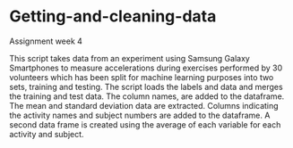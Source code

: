 # Getting-and-cleaning-data
Assignment week 4

This script takes data from an experiment using Samsung Galaxy Smartphones to measure accelerations during exercises performed by 30 volunteers which has been split for machine learning purposes into two sets, training and testing.
The script loads the labels and data and merges the training and test data.
The column names, are added to the dataframe.
The mean and standard deviation data are extracted.
Columns indicating the activity names and subject numbers are added to the dataframe.
A second data frame is created using the average of each variable for each activity and subject.
